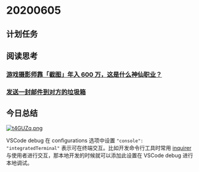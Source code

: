 # 20200605

## 计划任务

## 阅读思考

### [游戏摄影师靠「截图」年入 600 万，这是什么神仙职业？](https://www.ifanr.com/1134181)

### [发送一封邮件到对方的垃圾箱](https://straight2spam.com/)

## 今日总结

[![t4GUZq.png](https://s1.ax1x.com/2020/06/09/t4GUZq.png)](https://imgchr.com/i/t4GUZq)

VSCode debug 在 configurations 选项中设置 `"console": "integratedTerminal"` 表示可在终端交互。比如开发命令行工具时常用 [inquirer](https://github.com/SBoudrias/Inquirer.js) 与使用者进行交互，那本地开发的时候就可以添加此设置在 VSCode debug 进行本地调试。
